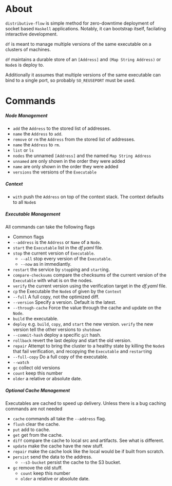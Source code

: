 # About

`distributive-flow` is simple method for zero-downtime deployment of socket based `Haskell` applications. Notably, it can bootstrap itself, facilating interactive development.

`df` is meant to manage multiple versions of the same executable on a clusters of machines.

`df` maintains a durable store of an `[Address]` and `(Map String Address)` or `Node`s is deploy to.

Additionally it assumes that multiple versions of the same executable can bind to a single port, so probably `SO_REUSEPORT` must be used.

# Commands

##### Node Management
- `add` the `Address` to the stored list of addresses.
 - `name` the `Address` to `add`.
- `remove` or `rm` the `Address` from the stored list of addresses.
 - `name` the `Address` to `rm`.
- `list` or `ls`
 - `nodes` the unnamed `[Address]` and  the named `Map String Address`
  - `unnamed` are only shown in the order they were added
  - `name` are only shown in the order they were added
 - `versions` the versions of the `Executable`

##### Context
- `with` push the `Address` on top of the context stack. The context defaults to all `Node`s

##### Executable Management

All commands can take the following flags
- Common flags
 - `--address`  is the `Address` or `Name` of a `Node`.
- `start` the `Executable` list in the *df.yaml* file.
- `stop`  the current version of `Executable`.
  - `--all` stop every version of the `Executable`.
  - `--now` as in immediantly.
- `restart` the service by `stop`ping and `start`ing.
- `compare-checksums` compare the checksums of the current version of the `Executable` with what is on the nodes.
- `verify` the current version using the verification target in the *df.yaml* file.
- `cp` the Executable the `Node`s of given by the `Context`
 - `--full` A full copy, not the optimized diff.
 - `--version` Specify a version. Default is the latest.
 - `--through-cache` Force the value through the cache and update on the `Node`.
- `build` the executable.
- `deploy` e.g. `build`, `copy`, and `start` the new version. `verify` the new
  version tell the other versions to `shutdown`
 - `--commit-hash` deploy a specific `git` hash.
- `rollback` revert the last deploy and start the old version.
- `repair` Attempt to bring the cluster to a healthy state by killing the `Node`s that fail verification, and recopying the `Executable` and `restart`ing
 - `--full-copy` Do a full copy of the executable.
 - `--watch`
- `gc` collect old versions
 - `count` keep this number
 - `older` a relative or absolute date.

##### Optional Cache Management
Executables are cached to speed up delivery. Unless there is a bug caching commands are not needed
- `cache` commands all take the `--address` flag.
 - `flush` clear the cache.
 - `put` add to cache.
 - `get` get from the cache.
 - `diff` compare the cache to local src and artifacts. See what is different.
 - `update` make the cache have the new stuff.
 - `repair` make the cache look like the local would be if built from scratch.
 - `persist` send the data to the address.
   - `--s3-bucket` persist the cache to the S3 bucket.  
 - `gc` remove the old stuff.
   - `count` keep this number
   - `older` a relative or absolute date.
